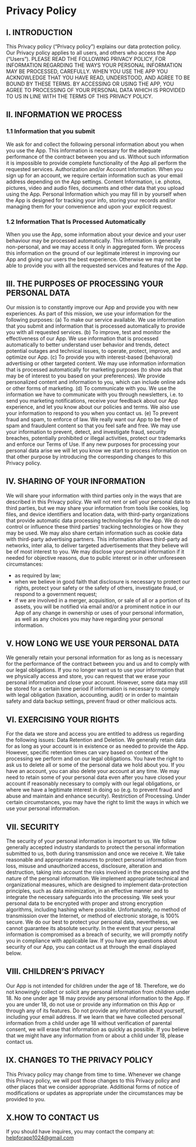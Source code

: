 # Privacy Policy

## I. INTRODUCTION
This Privacy policy (“Privacy policy”) explains our data protection policy.
Our Privacy policy applies to all users, and others who access the App (“Users”).
PLEASE READ THE FOLLOWING PRIVACY POLICY, FOR INFORMATION REGARDING THE WAYS YOUR PERSONAL INFORMATION MAY BE PROCESSED, CAREFULLY. WHEN YOU USE THE APP YOU ACKNOWLEDGE THAT YOU HAVE READ, UNDERSTOOD, AND AGREE TO BE BOUND BY THESE TERMS. BY ACCESSING OR USING THE APP, YOU AGREE TO PROCESSING OF YOUR PERSONAL DATA WHICH IS PROVIDED TO US IN LINE WITH THE TERMS OF THIS PRIVACY POLICY.

## II. INFORMATION WE PROCESS
### 1.1 Information that you submit
We ask for and collect the following personal information about you when you use the App. This information is necessary for the adequate performance of the contract between you and us. Without such information it is impossible to provide complete functionality of the App all perform the requested services.
Authorization and/or Account Information. When you sign up for an account, we require certain information such as your email address  depending on the App settings.
Content Information, i.e. photos, pictures, video and audio files, documents and other data that you upload using the App.
Personal Information which you may fill in by yourself when the App is designed for tracking your info, storing your records and/or managing them for your convenience and upon your explicit request.
### 1.2 Information That Is Processed Automatically
When you use the App, some information about your device and your user behaviour may be processed automatically. This information is generally non-personal, and we may access it only in aggregated form. We process this information on the ground of our legitimate interest in improving our App and giving our users the best experience. Otherwise we may not be able to provide you with all the requested services and features of the App.

## III. THE PURPOSES OF PROCESSING YOUR PERSONAL DATA
Our mission is to constantly improve our App and provide you with new experiences. As part of this mission, we use your information for the following purposes:
(a) To make our service available. We use information that you submit and information that is processed automatically to provide you with all requested services.
(b) To improve, test and monitor the effectiveness of our App. We use information that is processed automatically to better understand user behavior and trends, detect potential outages and technical issues, to operate, protect, improve, and optimize our App.
(c) To provide you with interest-based (behavioral) advertising or other targeted content. We may use information information that is processed automatically for marketing purposes (to show ads that may be of interest to you based on your preferences). We provide personalized content and information to you, which can include online ads or other forms of marketing.
(d) To communicate with you. We use the information we have to communicate with you through newsletters, i.e. to send you marketing notifications, receive your feedback about our App experience, and let you know about our policies and terms. We also use your information to respond to you when you contact us.
(e) To prevent fraud and spam, to enforce of law. We really want our App to be free of spam and fraudulent content so that you feel safe and free. We may use your information to prevent, detect, and investigate fraud, security breaches, potentially prohibited or illegal activities, protect our trademarks and enforce our Terms of Use.
If any new purposes for processing your personal data arise we will let you know we start to process information on that other purpose by introducing the corresponding changes to this Privacy policy.

## IV. SHARING OF YOUR INFORMATION
We will share your information with third parties only in the ways that are described in this Privacy policy.
We will not rent or sell your personal data to third parties, but we may share your information from tools like cookies, log files, and device identifiers and location data, with third-party organizations that provide automatic data processing technologies for the App. We do not control or influence these third parties’ tracking technologies or how they may be used.
We may also share certain information such as cookie data with third-party advertising partners. This information allows third-party ad networks, inter alia, to deliver targeted advertisements that they believe will be of most interest to you.
We may disclose your personal information if it needed for objective reasons, due to public interest or in other unforeseen circumstances:
- as required by law;
- when we believe in good faith that disclosure is necessary to protect our rights, protect your safety or the safety of others, investigate fraud, or respond to a government request;
- if we are involved in a merger, acquisition, or sale of all or a portion of its assets, you will be notified via email and/or a prominent notice in our App of any change in ownership or uses of your personal information, as well as any choices you may have regarding your personal information.

## V. HOW LONG WE USE YOUR PERSONAL DATA
We generally retain your personal information for as long as is necessary for the performance of the contract between you and us and to comply with our legal obligations. If you no longer want us to use your information that we physically access and store, you can request that we erase your personal information and close your account.
However, some data may still be stored for a certain time period if information is necessary to comply with legal obligation (taxation, accounting, audit) or in order to maintain safety and data backup settings, prevent fraud or other malicious acts.

## VI. EXERCISING YOUR RIGHTS
For the data we store and access you are entitled to address us regarding the following issues:
Data Retention and Deletion. We generally retain data for as long as your account is in existence or as needed to provide the App. However, specific retention times can vary based on context of the processing we perform and on our legal obligations. You have the right to ask us to delete all or some of the personal data we hold about you. If you have an account, you can also delete your account at any time. We may need to retain some of your personal data even after you have closed your account if reasonably necessary to comply with our legal obligations, or where we have a legitimate interest in doing so (e.g. to prevent fraud and abuse and maintain and enhance security).
Restriction of Processing. Under certain circumstances, you may have the right to limit the ways in which we use your personal information.

## VII. SECURITY
The security of your personal information is important to us. We follow generally accepted industry standards to protect the personal information submitted to us, both during transmission and once we receive it.
We take reasonable and appropriate measures to protect personal information from loss, misuse and unauthorized access, disclosure, alteration and destruction, taking into account the risks involved in the processing and the nature of the personal information.
We implement appropriate technical and organizational measures, which are designed to implement data-protection principles, such as data minimization, in an effective manner and to integrate the necessary safeguards into the processing. We seek your personal data to be encrypted with proper and strong encryption algorithms, including hashing where possible.
Unfortunately, no method of transmission over the Internet, or method of electronic storage, is 100% secure. We do our best to protect your personal data, nevertheless, we cannot guarantee its absolute security. In the event that your personal information is compromised as a breach of security, we will promptly notify you in compliance with applicable law.
If you have any questions about security of our App, you can contact us at through the email displayed below.

## VIII. CHILDREN’S PRIVACY
Our App is not intended for children under the age of 18. Therefore, we do not knowingly collect or solicit any personal information from children under 18. No one under age 18 may provide any personal information to the App. If you are under 18, do not use or provide any information on this App or through any of its features. Do not provide any information about yourself, including your email address. If we learn that we have collected personal information from a child under age 18 without verification of parental consent, we will erase that information as quickly as possible. If you believe that we might have any information from or about a child under 18, please contact us.

## IX. CHANGES TO THE PRIVACY POLICY
This Privacy policy may change from time to time.
Whenever we change this Privacy policy, we will post those changes to this Privacy policy and other places that we consider appropriate. Additional forms of notice of modifications or updates as appropriate under the circumstances may be provided to you.

## X.HOW TO CONTACT US
If you should have inquires, you may contact the company at: 
[helpforapp1024@gmail.com](helpforapp1024@gmail.com)